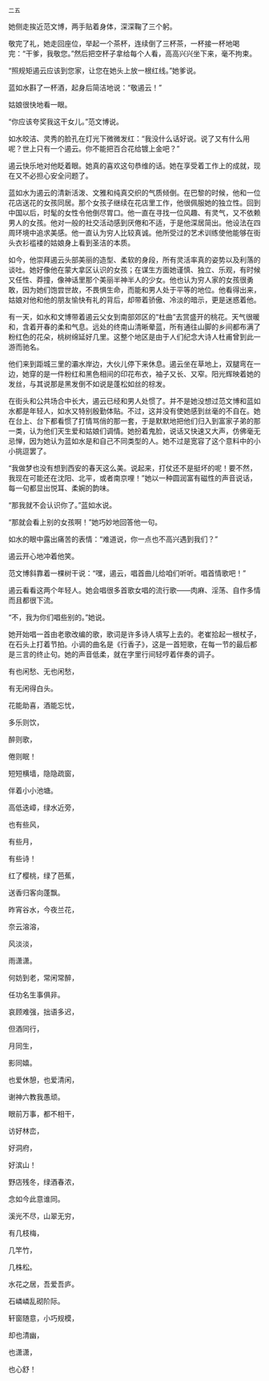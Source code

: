     二五 

   她侧走挨近范文博，两手贴着身体，深深鞠了三个躬。

   敬完了礼，她走回座位，举起一个茶杯，连续倒了三杯茶，一杯接一杯地喝完：“干爹，我敬您。”然后把空杯子拿给每个人看，高高兴兴坐下来，毫不拘束。

   “照规矩遏云应该到您家，让您在她头上放一根红线。”她爹说。

   蓝如水斟了一杯酒，起身后简洁地说：“敬遏云！”

   姑娘很快地看一眼。

   “你应该夸奖我这干女儿。”范文博说。

   如水皎洁、灵秀的脸孔在灯光下微微发红：“我没什么话好说。说了又有什么用呢？世上只有一个遏云。你不能把百合花给镀上金吧？”

   遏云快乐地对他眨着眼。她真的喜欢这句恭维的话。她在享受着工作上的成就，现在又不必担心安全问题了。

   蓝如水为遏云的清新活泼、文雅和纯真交织的气质倾倒。在巴黎的时候，他和一位花店送花的女孩同居。那个女孩子继续在花店里工作，他很佩服她的独立性。回到中国以后，时髦的女性令他倒尽胃口。他一直在寻找一位风趣、有灵气，又不依赖男人的女孩。他对一般的社交活动感到厌倦和不适，于是他深居简出。他设法在四周环境中追求美感。他一直认为穷人比较真诚。他所受过的艺术训练使他能够在街头衣衫褴褛的姑娘身上看到圣洁的本质。

   如今，他崇拜遏云头部美丽的造型、柔软的身段，所有灵活率真的姿势以及利落的谈吐。她好像他在蒙大拿区认识的女孩；在谋生方面她谨慎、独立、乐观，有时候又任性、莽撞，像神话里那个美丽半神半人的少女。他也认为穷人家的女孩很勇敢，因为她们饱尝世故，不畏惧生命，而能和男人处于平等的地位。他看得出来，姑娘对他和他的朋友愉快有礼的背后，却带着骄傲、冷淡的暗示，更是迷惑着他。

   有一天，如水和文博带着遏云父女到南部郊区的“杜曲”去赏盛开的桃花。天气很暖和，含着开春的柔和气息。远处的终南山清晰晕蓝，所有通往山脚的乡间都布满了粉红色的花朵，桃树绵延好几里。这整个地区是由于人们纪念大诗人杜甫曾到此一游而驰名。

   他们来到距城三里的灞水岸边，大伙儿停下来休息。遏云坐在草地上，双腿弯在一边，她穿的是一件粉红和黑色相间的印花布衣，袖子又长、又窄。阳光辉映着她的发丝，与其说那是黑发倒不如说是蓬松如丝的棕发。

   在街头和公共场合中长大，遏云已经和男人处惯了。并不是她没想过范文博和蓝如水都是年轻人，如水又特别殷勤体贴。不过，这并没有使她感到丝毫的不自在。她在台上、台下都看惯了打情骂俏的那一套，于是默默地把他们归入到富家子弟的那一类，认为他们天生爱和姑娘们调情。她扮着鬼脸，说话又快速又大声，仿佛毫无忌惮，因为她认为蓝如水是和自己不同类型的人。她不过是宽容了这个意料中的小小挑逗罢了。

   “我做梦也没有想到西安的春天这么美。说起来，打仗还不是挺坏的呢！要不然，我现在可能还在沈阳、北平，或者南京哩！”她以一种圆润富有磁性的声音说话，每一句都显出悦耳、柔婉的韵味。

   “那我就不会认识你了。”蓝如水说。

   “那就会看上别的女孩啊！”她巧妙地回答他一句。

   如水的眼中露出痛苦的表情：“难道说，你一点也不高兴遇到我们？”

   遏云开心地冲着他笑。

   范文博斜靠着一棵树干说：“嘿，遏云，唱首曲儿给咱们听听。唱首情歌吧！”

   遏云看看这两个年轻人。她会唱很多首歌女唱的流行歌——肉麻、淫荡、自作多情而且都很下流。

   “不，我为你们唱些别的。”她说。

   她开始唱一首由老歌改编的歌，歌词是许多诗人填写上去的。老崔拾起一根杖子，在石头上打着节拍。小调的曲名是《行香子》，这是一首短歌，在每一节的最后都是三言的终止句。她的声音低柔，就在字里行间轻哼着伴奏的调子。

   有也闲愁、无也闲愁，

   有无闲得白头。

   花能助喜，酒能忘忧，

   多乐则饮，

   醉则歌，

   倦则眠！

   短短横墙，隐隐疏窗，

   伴着小小池塘。

   高低迭嶂，绿水近旁，

   也有些风，

   有些月，

   有些诗！

   红了樱桃，绿了芭蕉，

   送香归客向蓬飘。

   昨宵谷水，今夜兰花，

   奈云溶溶，

   风淡淡，

   雨潇潇。

   何妨到老，常闲常醉，

   任功名生事俱非。

   哀顾难强，拙语多迟，

   但酒同行，

   月同生，

   影同嬉。

   也爱休憩，也爱清闲，

   谢神六教我愚顽。

   眼前万事，都不相干，

   访好林峦，

   好洞府，

   好滨山！

   野店残冬，绿酒春浓，

   念如今此意谁同。

   溪光不尽，山翠无穷，

   有几枝梅，

   几竿竹，

   几株松。

   水花之居，吾爱吾庐。

   石嶙嶙乱砌阶际。

   轩窗随意，小巧规模，

   却也清幽，

   也潇潇，

   也心舒！

